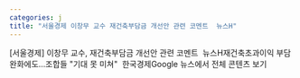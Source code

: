 ```yaml
---
categories: j
title: "서울경제 이창무 교수 재건축부담금 개선안 관련 코멘트  뉴스H"
---
```

[서울경제] 이창무 교수, 재건축부담금 개선안 관련 코멘트&nbsp;&nbsp;뉴스H재건축초과이익 부담 완화에도…조합들 "기대 못 미쳐"&nbsp;&nbsp;한국경제Google 뉴스에서 전체 콘텐츠 보기